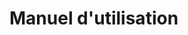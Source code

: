 <script lang="ts">
	import Publicodes from '$lib/PublicodesEditor/index.svelte';
</script>

# Manuel d'utilisation
